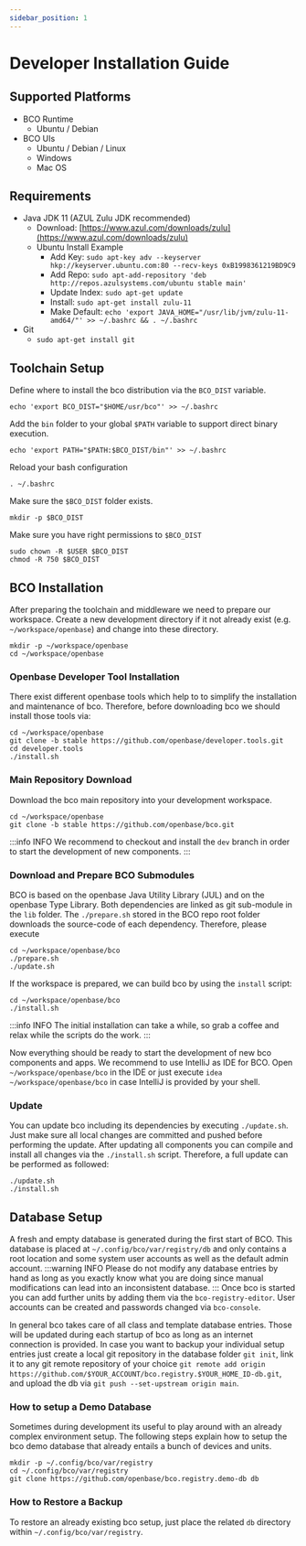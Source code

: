 ```yaml
---
sidebar_position: 1
---
```


# Developer Installation Guide

## Supported Platforms
* BCO Runtime
  * Ubuntu / Debian
* BCO UIs
  * Ubuntu / Debian / Linux
  * Windows 
  * Mac OS

## Requirements

* Java JDK 11 (AZUL Zulu JDK recommended)
    * Download: [https://www.azul.com/downloads/zulu](https://www.azul.com/downloads/zulu)
    * Ubuntu Install Example
      * Add Key: ```sudo apt-key adv --keyserver hkp://keyserver.ubuntu.com:80 --recv-keys 0xB1998361219BD9C9```
      * Add Repo: ```sudo apt-add-repository 'deb http://repos.azulsystems.com/ubuntu stable main'```
      * Update Index: ```sudo apt-get update```
      * Install: ```sudo apt-get install zulu-11```
      * Make Default: ```echo 'export JAVA_HOME="/usr/lib/jvm/zulu-11-amd64/"' >> ~/.bashrc && . ~/.bashrc```
* Git
    * ```sudo apt-get install git```

##  Toolchain Setup

Define where to install the bco distribution via the `BCO_DIST` variable.
```
echo 'export BCO_DIST="$HOME/usr/bco"' >> ~/.bashrc
```
Add the ```bin``` folder to your global ```$PATH``` variable to support direct binary execution.
```
echo 'export PATH="$PATH:$BCO_DIST/bin"' >> ~/.bashrc
```
Reload your bash configuration
```
. ~/.bashrc
```
Make sure the ```$BCO_DIST``` folder exists.
```
mkdir -p $BCO_DIST
```
Make sure you have right permissions to ```$BCO_DIST```
```
sudo chown -R $USER $BCO_DIST
chmod -R 750 $BCO_DIST
```

## BCO Installation

After preparing the toolchain and middleware we need to prepare our workspace.
Create a new development directory if it not already exist (e.g. ``~/workspace/openbase``) and change into these directory.
```
mkdir -p ~/workspace/openbase
cd ~/workspace/openbase
```

### Openbase Developer Tool Installation

There exist different openbase tools which help to to simplify the installation and maintenance of bco.
Therefore, before downloading bco we should install those tools via:
```
cd ~/workspace/openbase
git clone -b stable https://github.com/openbase/developer.tools.git
cd developer.tools
./install.sh
```

### Main Repository Download 

Download the bco main repository into your development workspace.
```
cd ~/workspace/openbase
git clone -b stable https://github.com/openbase/bco.git
```
:::info INFO
We recommend to checkout and install the ```dev``` branch in order to start the development of new components.
:::

### Download and Prepare BCO Submodules

BCO is based on the openbase Java Utility Library (JUL) and on the openbase Type Library. Both dependencies are linked as git sub-module in the `lib` folder. The ```./prepare.sh``` stored in the BCO repo root folder downloads the source-code of each dependency.
Therefore, please execute
```
cd ~/workspace/openbase/bco
./prepare.sh
./update.sh
```

If the workspace is prepared, we can build bco by using the ```install``` script:
```
cd ~/workspace/openbase/bco
./install.sh
```
:::info INFO
The initial installation can take a while, so grab a coffee and relax while the scripts do the work.
:::

Now everything should be ready to start the development of new bco components and apps. We recommend to use IntelliJ as IDE for BCO.
Open ```~/workspace/openbase/bco``` in the IDE or just execute ```idea ~/workspace/openbase/bco``` in case IntelliJ is provided by your shell.

### Update

You can update bco including its dependencies by executing ```./update.sh```. Just make sure all local changes are committed and pushed before performing the update. After updating all components you can compile and install all changes via the ```./install.sh``` script. Therefore, a full update can be performed as followed:
```
./update.sh
./install.sh
```

## Database Setup

A fresh and empty database is generated during the first start of BCO.
This database is placed at ```~/.config/bco/var/registry/db``` and only contains a root location and some system user accounts as well as the default admin account.
:::warning INFO
Please do not modify any database entries by hand as long as you exactly know what you are doing since manual modifications can lead into an inconsistent database.
:::
Once bco is started you can add further units by adding them via the ``bco-registry-editor``. User accounts can be created and passwords changed via ```bco-console```. 

In general bco takes care of all class and template database entries. Those will be updated during each startup of bco as long as an internet connection is provided.
In case you want to backup your individual setup entries just create a local git repository in the database folder ```git init```, link it to any git remote repository of your choice ```git remote add origin https://github.com/$YOUR_ACCOUNT/bco.registry.$YOUR_HOME_ID-db.git```, and upload the db via ```git push --set-upstream origin main```.

### How to setup a Demo Database
Sometimes during development its useful to play around with an already complex environment setup.
The following steps explain how to setup the bco demo database that already entails a bunch of devices and units. 
```
mkdir -p ~/.config/bco/var/registry
cd ~/.config/bco/var/registry
git clone https://github.com/openbase/bco.registry.demo-db db
```

### How to Restore a Backup

To restore an already existing bco setup, just place the related ```db``` directory within ```~/.config/bco/var/registry```.
